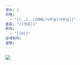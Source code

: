 ```yaml
---
갯수: 2
지역:
  - "[[../../ZONE/사무실|사무실]]"
종류: "[[의류]]"
위치:
  - "[[H]]"
상세위치: 
설명:
---
```


![](http://192.168.50.22/images/240821_IMG_0041.jpg)
